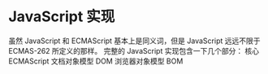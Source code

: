 # JavaScript 实现

虽然 JavaScript 和 ECMAScript 基本上是同义词，但是 JavaScript 远远不限于 ECMAS-262 所定义的那样。
完整的 JavaScript 实现包含一下几个部分：
核心 ECMAScript
文档对象模型 DOM
浏览器对象模型 BOM
